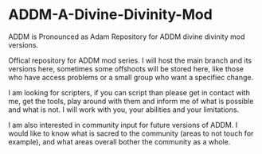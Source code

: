 # ADDM-A-Divine-Divinity-Mod
ADDM is Pronounced as Adam
Repository for ADDM divine divinity mod versions.

Offical repository for ADDM mod series. I will host the main branch and its versions here, sometimes some offshoots will be stored here, like those who have access problems or a small group who want a specifiec change.

I am looking for scripters, if you can script than please get in contact with me, get the tools, play around with them and inform me of what is possible and what is not. I will work with you, your abilities and your limitations.

I am also interested in community input for future versions of ADDM. I would like to know what is sacred to the community (areas to not touch for example), and what areas overall bother the community as a whole.
